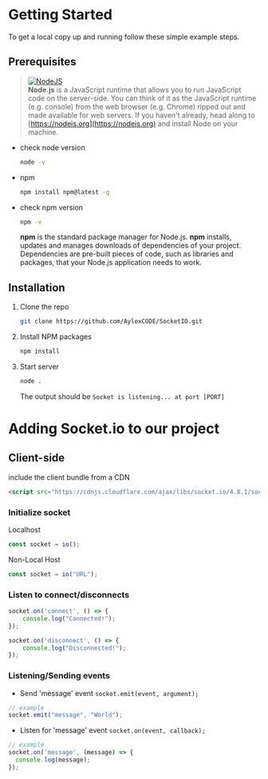 # Getting Started
To get a local copy up and running follow these simple example steps.

## Prerequisites
> [![NodeJS](https://img.shields.io/badge/node.js-339933?style=for-the-badge&logo=Node.js&logoColor=white)](https://nodejs.org)<br />
> **Node.js** is a JavaScript runtime that allows you to run JavaScript code on the server-side. You can think of it as the JavaScript runtime (e.g. console) from the web browser (e.g. Chrome) ripped out and made available for web servers.
  If you haven't already, head along to [https://nodejs.org](https://nodejs.org) and install Node on your machine.

* check node version
  ```sh
  node -v
  ```
* npm
  ```sh
  npm install npm@latest -g
  ```
* check npm version
  ```sh
  npm -v
  ```
  **npm** is the standard package manager for Node.js.
  **npm** installs, updates and manages downloads of dependencies of your project. Dependencies are pre-built pieces of code, such as libraries and packages, that your Node.js application needs to work.


## Installation
1. Clone the repo
   ```sh
   git clone https://github.com/AylexCODE/SocketIO.git
   ```
2. Install NPM packages
   ```sh
   npm install
   ```
3. Start server
   ```sh
   node .
   ```
   The output should be `Socket is listening... at port [PORT]`

# Adding Socket.io to our project
## Client-side

include the client bundle from a CDN

```html
<script src="https://cdnjs.cloudflare.com/ajax/libs/socket.io/4.8.1/socket.io.min.js"></script>
```

### Initialize socket

Localhost
```javascript
const socket = io();
```

Non-Local Host
```javascript
const socket = io("URL");
```

### Listen to connect/disconnects

```javascript
socket.on('connect', () => {
    console.log("Connected!");
});

socket.on('disconnect', () => {
    console.log("Disconnected!");
});
```

### Listening/Sending events

* Send 'message' event
`socket.emit(event, argument);`

```javascript
// example
socket.emit("message", "World");
```

* Listen for 'message' event
`socket.on(event, callback);`

```javascript
// example
socket.on('message', (message) => {
  console.log(message);
});
```

